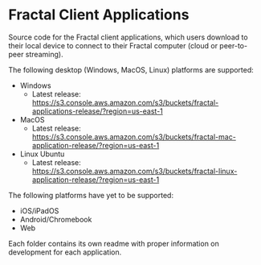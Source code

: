 # Fractal Client Applications

Source code for the Fractal client applications, which users download to their local device to connect to their Fractal computer (cloud or peer-to-peer streaming).

The following desktop (Windows, MacOS, Linux) platforms are supported:
- Windows
  - Latest release: https://s3.console.aws.amazon.com/s3/buckets/fractal-applications-release/?region=us-east-1
- MacOS
  - Latest release: https://s3.console.aws.amazon.com/s3/buckets/fractal-mac-application-release/?region=us-east-1
- Linux Ubuntu
  - Latest release: https://s3.console.aws.amazon.com/s3/buckets/fractal-linux-application-release/?region=us-east-1

The following platforms have yet to be supported:
- iOS/iPadOS
- Android/Chromebook
- Web

Each folder contains its own readme with proper information on development for each application.
